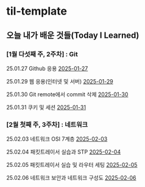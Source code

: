 # til-template

## 오늘 내가 배운 것들(Today I Learned)

### [1월 다섯째 주, 2주차] : Git

25.01.27 Github 응용 [2025-01-27](https://github.com/100-hours-a-week/toby-til/blob/main/Jan/2025-01-27.md)

25.01.29 웹 응용(인터넷 및 서버) [2025-01-29](https://github.com/100-hours-a-week/toby-til/blob/main/Jan/2025-01-29.md)

25.01.30 Git remote에서 commit 삭제 [2025-01-30](https://github.com/100-hours-a-week/toby-til/blob/main/Jan/2025-01-30.md)

25.01.31 쿠키 및 세션 [2025-01-31](https://github.com/100-hours-a-week/toby-til/blob/main/Jan/2025-01-31.md)

### [2월 첫째 주, 3주차] : 네트워크

25.02.03 네트워크 OSI 7계층 [2025-02-03](https://github.com/100-hours-a-week/toby-til/blob/main/Feb/2025-02-03.md)

25.02.04 패킷트레이서 실습과 STP [2025-02-04](https://github.com/100-hours-a-week/toby-til/blob/main/Feb/2025-02-04.md)

25.02.05 패킷트레이서 실습 및 라우터 세팅 [2025-02-05](https://github.com/100-hours-a-week/toby-til/blob/main/Feb/2025-02-05.md)

25.02.06 네트워크 보안과 네트워크 구성도 [2025-02-06](https://github.com/100-hours-a-week/toby-til/blob/main/Feb/2025-02-06.md)